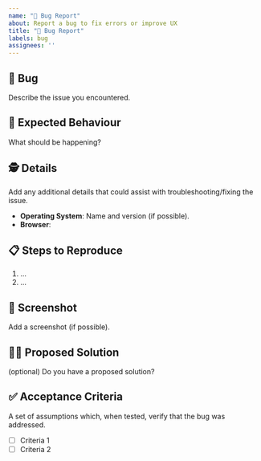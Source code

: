 ```yaml
---
name: "🐛 Bug Report"
about: Report a bug to fix errors or improve UX
title: "🐛 Bug Report"
labels: bug
assignees: ''
---
```


## 🐛 Bug

Describe the issue you encountered.

## 🦋 Expected Behaviour

What should be happening?

## 🕵️ Details

Add any additional details that could assist with troubleshooting/fixing the issue.

- **Operating System**: Name and version (if possible).
- **Browser**: 

## 📋 Steps to Reproduce

1. ...
2. ...

## 📸 Screenshot

Add a screenshot (if possible).

## 🙋‍♀️ Proposed Solution

(optional) Do you have a proposed solution?

## ✅ Acceptance Criteria

A set of assumptions which, when tested, verify that the bug was addressed.

- [ ] Criteria 1
- [ ] Criteria 2
